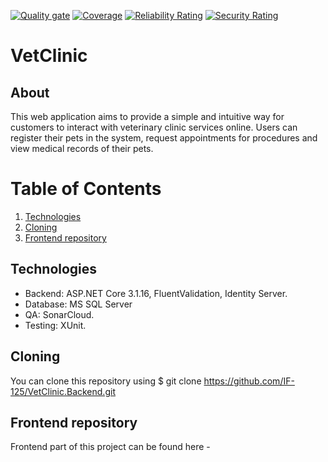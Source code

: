 [![Quality gate](https://sonarcloud.io/api/project_badges/quality_gate?project=IF-125_VetClinic.Backend)](https://sonarcloud.io/dashboard?id=IF-125_VetClinic.Backend)
[![Coverage](https://sonarcloud.io/api/project_badges/measure?project=IF-125_VetClinic.Backend&metric=coverage)](https://sonarcloud.io/dashboard?id=IF-125_VetClinic.Backend)
[![Reliability Rating](https://sonarcloud.io/api/project_badges/measure?project=IF-125_VetClinic.Backend&metric=reliability_rating)](https://sonarcloud.io/dashboard?id=IF-125_VetClinic.Backend)
[![Security Rating](https://sonarcloud.io/api/project_badges/measure?project=IF-125_VetClinic.Backend&metric=security_rating)](https://sonarcloud.io/dashboard?id=IF-125_VetClinic.Backend)
# VetClinic
## About
This web application aims to provide a simple and intuitive way for customers to interact with veterinary clinic services online. Users can register their pets in the system, request appointments for procedures and view medical records of their pets.
# Table of Contents
1. [Technologies](#technologies)
2. [Cloning](#cloning)
3. [Frontend repository](#frontend-repository)
## Technologies
- Backend: ASP.NET Core 3.1.16, FluentValidation, Identity Server.
- Database: MS SQL Server
- QA: SonarCloud.
- Testing: XUnit.
## Cloning
You can clone this repository using $ git clone https://github.com/IF-125/VetClinic.Backend.git
## Frontend repository
Frontend part of this project can be found here - 
